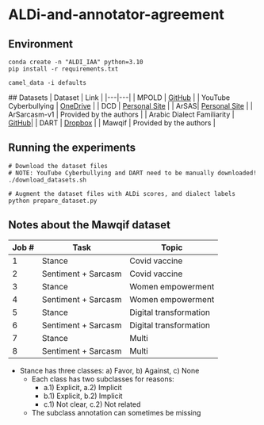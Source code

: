 # ALDi-and-annotator-agreement

## Environment
```
conda create -n "ALDI_IAA" python=3.10
pip install -r requirements.txt

camel_data -i defaults
```

## Datasets
| Dataset  | Link  |
|---|---|
| MPOLD | [GitHub](https://github.com/shammur/Arabic-Offensive-Multi-Platform-SocialMedia-Comment-Dataset/raw/master/data/Arabic_offensive_comment_detection_annotation_4000_selected.xlsx)  |
| YouTube Cyberbullying  | [OneDrive](https://onedrive.live.com/?authkey=%21ACDXj%5FZNcZPqzy0&cid=6EF6951FBF8217F9&id=6EF6951FBF8217F9%21110&parId=6EF6951FBF8217F9%21105&o=OneUp) |
| DCD | [Personal Site](http://alt.qcri.org/~hmubarak/offensive/AJCommentsClassification-CF.xlsx) |
| ArSAS| [Personal Site](https://homepages.inf.ed.ac.uk/wmagdy/Resources/ArSAS.zip) |
| ArSarcasm-v1 | Provided by the authors |
| Arabic Dialect Familiarity | [GitHub](https://raw.githubusercontent.com/iabufarha/arabic-dialect-familiarity/main/dialect_familiarity_sarcasm.csv)|
| DART | [Dropbox](https://www.dropbox.com/s/jslg6fzxeu47flu/DART.zip?dl=0) |
| Mawqif | Provided by the authors |

## Running the experiments
```
# Download the dataset files
# NOTE: YouTube Cyberbullying and DART need to be manually downloaded!
./download_datasets.sh

# Augment the dataset files with ALDi scores, and dialect labels
python prepare_dataset.py
```

## Notes about the Mawqif dataset
|   Job #  |   Task                 |   Topic                   |
|----------|------------------------|---------------------------|
|   1      |   Stance               |   Covid vaccine           |
|   2      |   Sentiment + Sarcasm  |   Covid vaccine           |
|   3      |   Stance               |   Women empowerment       |
|   4      |   Sentiment + Sarcasm  |   Women empowerment       |
|   5      |   Stance               |   Digital transformation  |
|   6      |   Sentiment + Sarcasm  |   Digital transformation  |
|   7      |   Stance               |   Multi                   |
|   8      |   Sentiment + Sarcasm  |   Multi                   |

- Stance has three classes: a) Favor, b) Against, c) None
    - Each class has two subclasses for reasons:
        - a.1) Explicit, a.2) Implicit
        - b.1) Explicit, b.2) Implicit
        - c.1) Not clear, c.2) Not related
    - The subclass annotation can sometimes be missing
